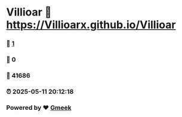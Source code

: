 # Villioar :link: https://Villioarx.github.io/Villioar 
### :page_facing_up: [1](https://Villioarx.github.io/Villioar/tag.html) 
### :speech_balloon: 0 
### :hibiscus: 41686 
### :alarm_clock: 2025-05-11 20:12:18 
### Powered by :heart: [Gmeek](https://github.com/Meekdai/Gmeek)
